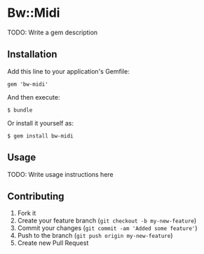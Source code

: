 # Bw::Midi

TODO: Write a gem description

## Installation

Add this line to your application's Gemfile:

    gem 'bw-midi'

And then execute:

    $ bundle

Or install it yourself as:

    $ gem install bw-midi

## Usage

TODO: Write usage instructions here

## Contributing

1. Fork it
2. Create your feature branch (`git checkout -b my-new-feature`)
3. Commit your changes (`git commit -am 'Added some feature'`)
4. Push to the branch (`git push origin my-new-feature`)
5. Create new Pull Request
